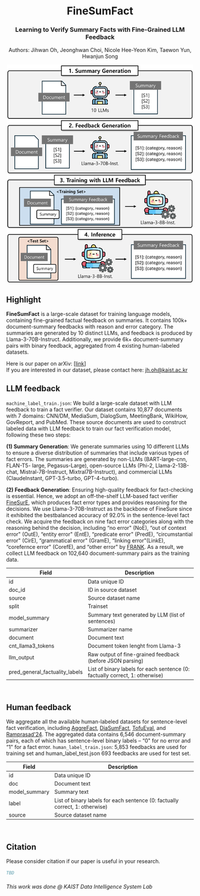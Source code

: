 <h1 align="center">
FineSumFact
</h1>


<h3 align="center">
Learning to Verify Summary Facts with Fine-Grained LLM Feedback
</h3>



<div align="center">
  <p>Authors: Jihwan Oh, Jeonghwan Choi, Nicole Hee-Yeon Kim, Taewon Yun, Hwanjun Song</p>

<p align="center">
  <img src="FineSumFact_main.png" alt="" width="500">
</p>

</div>

## Highlight
**FineSumFact** is a large-scale dataset for training language models, containing fine-grained factual feedback on summaries. It contains 100k+ document-summary feedbacks with reason and error category. The summaries are generated by 10 distinct LLMs, and feedback is produced by Llama-3-70B-Instruct. Additionally, we provide 6k+ document-summary pairs with binary feedback, aggregated from 4 existing human-labeled datasets. 

Here is our paper on arXiv: [[link](https://arxiv.org/abs/2412.10689)]\
If you are interested in our dataset, please contact here: jh.oh@kaist.ac.kr
<br/> 

## LLM feedback
```machine_label_train.json```: We build a large-scale dataset with LLM feedback to train a fact verifier.
Our dataset contains 10,877 documents with 7 domains: CNN/DM, MediaSum, DialogSum, MeetingBank, WikiHow, GovReport, and PubMed. These source documents are used to construct labeled data with LLM feedback to train our fact verification model, following these two steps:

**(1) Summary Generation**: We generate summaries using 10 different LLMs to ensure a diverse distribution of summaries that include various types of fact errors. The summaries are generated by non-LLMs (BART-large-cnn, FLAN-T5-
large, Pegasus-Large), open-source LLMs (Phi-2,
Llama-2-13B-chat, Mistral-7B-Instruct, Mixtral7B-Instruct), and commercial LLMs (ClaudeInstant, GPT-3.5-turbo, GPT-4-turbo).

**(2) Feedback Generation**: Ensuring high-quality feedback for fact-checking is essential. Hence, we adopt an off-the-shelf LLM-based fact verifier [FineSurE](https://aclanthology.org/2024.acl-long.51/), which produces fact error types and provides reasoning for the decisions. We use Llama-3-70B-Instruct as the backbone of FineSure since it exhibited the bestbalanced accuracy of 92.0% in the sentence-level fact check. We acquire the feedback on nine fact error
categories along with the reasoning behind the decision, including “no error" (NoE), “out of context error" (OutE), “entity error" (EntE), “predicate error" (PredE), “circumstantial error" (CirE), “grammatical error" (GramE), “linking error"(LinkE), “corefernce error" (CorefE), and “other error" by [FRANK](https://aclanthology.org/2021.naacl-main.383/). As a result, we collect LLM feedback on 102,640 document-summary pairs as the training data.


| Field               | Description                                |
|---------------------|--------------------------------------------|
| id                  | Data unique ID                             |
| doc_id              | ID in source dataset                       |
| source              | Source dataset name                        |
| split               | Trainset                                   |
| model_summary       | Summary text generated by LLM (list of sentences)       |
| summarizer          | Summarizer name                            |
| document            | Document text                              |
| cnt_llama3_tokens   | Document token lenght from Llama-3         |
| llm_output          | Raw output of fine-grained feedback (before JSON parsing) |
| pred_general_factuality_labels | List of binary labels for each sentence  (0: factually correct, 1: otherwise)|

<br/> 

## Human feedback
We aggregate all the available human-labeled datasets for sentence-level fact verification, including [AggreFact](https://aclanthology.org/2023.acl-long.650/), [DiaSumFact](https://aclanthology.org/2023.acl-long.377/), [TofuEval](https://aclanthology.org/2024.naacl-long.251/), and [Ramprasad'24](https://aclanthology.org/2024.eacl-short.7/). The aggregated data contains 6,546 document-summary pairs, each of which has sentence-level binary labels – “0" for no error and “1" for a fact error. ```human_label_train.json```: 5,853 feedbacks are used for training set and human_label_test.json 693 feedbacks are used for test set.

| Field               | Description                                |
|---------------------|--------------------------------------------|
| id                  | Data unique ID                             |
| doc                 | Document text                              |
| model_summary       | Summary text                               |
| label               | List of binary labels for each sentence  (0: factually correct, 1: otherwise)|
| source              | Source dataset name                        |
<br/> 

## Citation

Please consider citation if our paper is useful in your research.
```BibTeX
TBD
```

###### *This work was done @ KAIST Data Intelligence System Lab*
